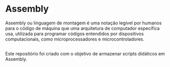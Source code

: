 # Assembly

Assembly ou linguagem de montagem é uma notação legível por humanos para o código de máquina que uma arquitetura de computador específica usa, utilizada para programar códigos entendidos por dispositivos computacionais, como microprocessadores e microcontroladores.

##

Este repositório foi criado com o objetivo de armazenar scripts didáticos em Assembly.

